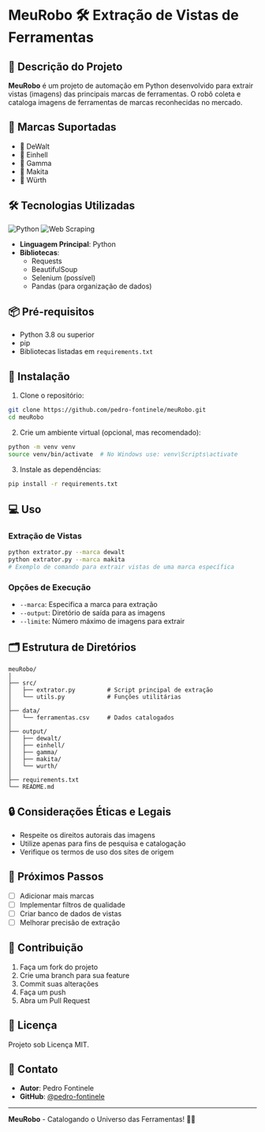# MeuRobo 🛠️ Extração de Vistas de Ferramentas

## 📌 Descrição do Projeto

**MeuRobo** é um projeto de automação em Python desenvolvido para extrair vistas (imagens) das principais marcas de ferramentas. O robô coleta e cataloga imagens de ferramentas de marcas reconhecidas no mercado.

## 🚀 Marcas Suportadas

- 🔹 DeWalt
- 🔹 Einhell
- 🔹 Gamma
- 🔹 Makita
- 🔹 Würth

## 🛠 Tecnologias Utilizadas

![Python](https://img.shields.io/badge/Python-3.8+-blue)
![Web Scraping](https://img.shields.io/badge/Técnica-Web%20Scraping-green)

- **Linguagem Principal**: Python
- **Bibliotecas**:
  - Requests
  - BeautifulSoup
  - Selenium (possível)
  - Pandas (para organização de dados)

## 📦 Pré-requisitos

- Python 3.8 ou superior
- pip
- Bibliotecas listadas em `requirements.txt`

## 🔧 Instalação

1. Clone o repositório:
```bash
git clone https://github.com/pedro-fontinele/meuRobo.git
cd meuRobo
```

2. Crie um ambiente virtual (opcional, mas recomendado):
```bash
python -m venv venv
source venv/bin/activate  # No Windows use: venv\Scripts\activate
```

3. Instale as dependências:
```bash
pip install -r requirements.txt
```

## 💻 Uso

### Extração de Vistas
```bash
python extrator.py --marca dewalt
python extrator.py --marca makita
# Exemplo de comando para extrair vistas de uma marca específica
```

### Opções de Execução
- `--marca`: Especifica a marca para extração
- `--output`: Diretório de saída para as imagens
- `--limite`: Número máximo de imagens para extrair

## 🗂️ Estrutura de Diretórios

```
meuRobo/
│
├── src/
│   ├── extrator.py         # Script principal de extração
│   └── utils.py            # Funções utilitárias
│
├── data/
│   └── ferramentas.csv     # Dados catalogados
│
├── output/
│   ├── dewalt/
│   ├── einhell/
│   ├── gamma/
│   ├── makita/
│   └── wurth/
│
├── requirements.txt
└── README.md
```

## 🔒 Considerações Éticas e Legais

- Respeite os direitos autorais das imagens
- Utilize apenas para fins de pesquisa e catalogação
- Verifique os termos de uso dos sites de origem

## 🚧 Próximos Passos

- [ ] Adicionar mais marcas
- [ ] Implementar filtros de qualidade
- [ ] Criar banco de dados de vistas
- [ ] Melhorar precisão de extração

## 🤝 Contribuição

1. Faça um fork do projeto
2. Crie uma branch para sua feature
3. Commit suas alterações
4. Faça um push
5. Abra um Pull Request

## 📝 Licença

Projeto sob Licença MIT.

## 👥 Contato

- **Autor**: Pedro Fontinele
- **GitHub**: [@pedro-fontinele](https://github.com/pedro-fontinele)

---

**MeuRobo** - Catalogando o Universo das Ferramentas! 🔧🤖
